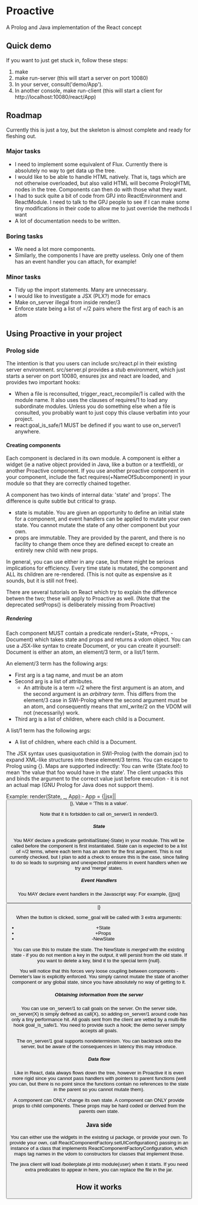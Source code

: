 Proactive
=========

A Prolog and Java implementation of the React concept

Quick demo
----------
If you want to just get stuck in, follow these steps:
   1. make
   1. make run-server (this will start a server on port 10080)
   1. In your server, consult('demo/App').
   1. In another console, make run-client (this will start a client for http://localhost:10080/react/App)

Roadmap
-------
Currently this is just a toy, but the skeleton is almost complete and ready for fleshing out.

### Major tasks
   * I need to implement some equivalent of Flux. Currently there is absolutely no way to get data up the tree.
   * I would like to be able to handle HTML natively. That is, tags which are not otherwise overloaded, but also valid HTML will become PrologHTML nodes in the tree. Components can then do with those what they want.
   * I had to suck quite a bit of code from GPJ into ReactEnvironment and ReactModule. I need to talk to the GPJ people to see if I can make some tiny modifications in their code to allow me to just override the methods I want
   * A lot of documentation needs to be written.
   
### Boring tasks
   * We need a lot more components. 
   * Similarly, the components I have are pretty useless. Only one of them has an event handler you can attach, for example!

### Minor tasks
   * Tidy up the import statements. Many are unnecessary.
   * I would like to investigate a JSX (PLX?) mode for emacs
   * Make on_server illegal from inside render/3
   * Enforce state being a list of =/2 pairs where the first arg of each is an atom


Using Proactive in your project
-------------------------------
### Prolog side
The intention is that you users can include src/react.pl in their existing server environment. src/server.pl provides a stub environment, which just starts a server on port 10080, ensures jsx and react are loaded, and provides two important hooks:
   * When a file is reconsulted, trigger_react_recompile/1 is called with the module name. It also uses the clauses of requires/1 to load any subordinate modules. Unless you do something else when a file is consulted, you probably want to just copy this clause verbatim into your project.
   * react:goal_is_safe/1 MUST be defined if you want to use on_server/1 anywhere.

#### Creating components
Each component is declared in its own module. A component is either a widget (ie a native object provided in Java, like a button or a textfield), or another Proactive component. If you use another proactive component in your component, include the fact requires(+NameOfSubcomponent) in your module so that they are correctly chained together.

A component has two kinds of internal data: 'state' and 'props'. The difference is quite subtle but critical to grasp.
   * state is mutable. You are given an opportunity to define an initial state for a component, and event handlers can be applied to mutate your own state. You cannot mutate the state of any other component but your own.
   * props are immutable. They are provided by the parent, and there is no facility to change them once they are defined except to create an entirely new child with new props.

In general, you can use either in any case, but there might be serious implications for efficiency. Every time state is mutated, the component and ALL its children are re-rendered. (This is not quite as expensive as it sounds, but it is still not free).

There are several tutorials on React which try to explain the difference betwen the two; these will apply to Proactive as well. (Note that the deprecated setProps() is deliberately missing from Proactive)

##### Rendering
Each component MUST contain a predicate render(+State, +Props, -Document) which takes state and props and returns a vdom object. You can use a JSX-like syntax to create Document, or you can create it yourself: Document is either an atom, an element/3 term, or a list/1 term.

An element/3 term has the following args:
   * First arg is a tag name, and must be an atom
   * Second arg is a list of attributes.
      * An attribute is a term =/2 where the first argument is an atom, and the second argument is an *arbitrary term*. This differs from the element/3 case in SWI-Prolog where the second argument must be an atom, and consequently means that xml_write/2 on the VDOM will not (necessarily) work.
   * Third arg is a list of children, where each child is a Document.

A list/1 term has the following args:
   * A list of children, where each child is a Document.

The JSX syntax uses quasiquotation in SWI-Prolog (with the domain jsx) to expand XML-like structures into these element/3 terms. You can escape to Prolog using {}. Maps are supported indirectly: You can write {State.foo} to mean 'the value that foo would have in the state'. The client unpacks this and binds the argument to the correct value just before execution - it is not an actual map (GNU Prolog for Java does not support them).

Example:
render(State, _, App):-
   App = {|jsx||
          <Panel>
            <Button label={State.label}/>
            <Field value={Value}/>
          </Panel>|},
   Value = 'This is a value'.

Note that it is forbidden to call on_server/1 in render/3.

##### State
You MAY declare a predicate getInitialState(-State) in your module. This will be called before the component is first instantiated. State can is expected to be a list of =/2 terms, where each term has an atom for the first argument. This is not currently checked, but I plan to add a check to ensure this is the case, since failing to do so leads to surprising and unexpected problems in event handlers when we try and 'merge' states.

##### Event Handlers
You MAY declare event handlers in the Javascript way: For example,
{|jsx||
  <Button label='Click me' onClick={some_goal}/>|}

When the button is clicked, some_goal will be called with 3 extra arguments:
   * +State
   * +Props
   * -NewState

You can use this to mutate the state. The NewState is *merged* with the existing state - if you do not mention a key in the output, it will persist from the old state. If you want to delete a key, bind it to the special term {null}.

You will notice that this forces very loose coupling between components - Demeter's law is explicitly enforced. You simply cannot mutate the state of another component or any global state, since you have absolutely no way of getting to it.

##### Obtaining information from the server
You can use on_server/1 to call goals on the server. On the server side, on_server(X) is simply defined as call(X), so adding on_server/1 around code has only a tiny performance hit. All goals sent from the client are vetted by a multi-file hook goal_is_safe/1. You need to provide such a hook; the demo server simply accepts all goals.

The on_server/1 goal supports nondeterminism. You can backtrack onto the server, but be aware of the consequences in latency this may introduce.

##### Data flow
Like in React, data always flows down the tree, however in Proactive it is even more rigid since you cannot pass handlers with pointers to parent functions (well you can, but there is no point since the functions contain no references to the state in the parent so you cannot mutate them).

A component can ONLY change its own state.
A component can ONLY provide props to child components. These props may be hard coded or derived from the parents own state.

### Java side
You can either use the widgets in the existing ui package, or provide your own. To provide your own, call ReactComponentFactory.setUIConfiguration() passing in an instance of a class that implements ReactComponentFactoryConfiguration, which maps tag names in the vdom to constructors for classes that implement those.

The java client will load /boilerplate.pl into module(user) when it starts. If you need extra predicates to appear in here, you can replace the file in the jar.




How it works
------------